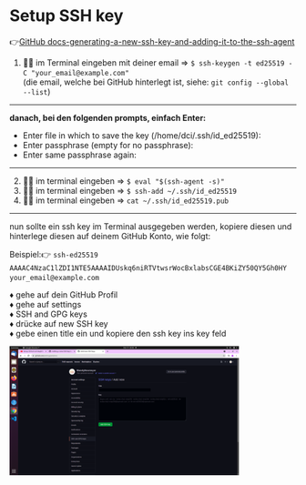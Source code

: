 # Setup SSH key 


:point_right:[GitHub docs-generating-a-new-ssh-key-and-adding-it-to-the-ssh-agent](https://docs.github.com/en/authentication/connecting-to-github-with-ssh/generating-a-new-ssh-key-and-adding-it-to-the-ssh-agent)

1. :woman_technologist: im Terminal eingeben mit deiner email => `$ ssh-keygen -t ed25519 -C "your_email@example.com"`\
(die email, welche bei GitHub hinterlegt ist, siehe: `git config --global --list`)

---
**danach, bei den folgenden prompts, einfach Enter:**

- Enter file in which to save the key (/home/dci/.ssh/id_ed25519):
- Enter passphrase (empty for no passphrase):
- Enter same passphrase again: 

---
2. :woman_technologist: im terminal eingeben => `$ eval "$(ssh-agent -s)"`
3. :woman_technologist: im terminal eingeben => `$ ssh-add ~/.ssh/id_ed25519`
4. :woman_technologist: im terminal eingeben => `cat ~/.ssh/id_ed25519.pub`

---
nun sollte ein ssh key im Terminal ausgegeben werden, kopiere diesen und hinterlege diesen auf deinem GitHub Konto, wie folgt:

Beispiel::point_right: `ssh-ed25519 AAAAC4NzaC1lZDI1NTE5AAAAIDUskq6niRTVtwsrWocBxlabsCGE4BKiZY50QY5Gh0HY your_email@example.com`

:diamonds: gehe auf dein GitHub Profil\
:diamonds: gehe auf settings\
:diamonds: SSH and GPG keys\
:diamonds: drücke auf new SSH key\
:diamonds: gebe einen title ein und kopiere den ssh key ins key feld

<img src="ssh-github.png" alt="ssh-github" width="80%"> 

